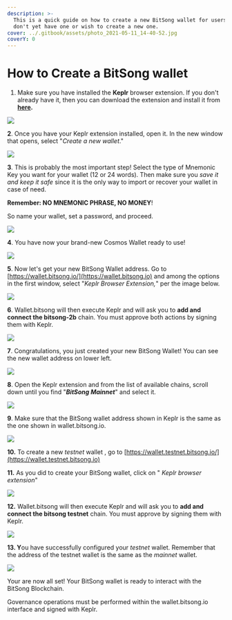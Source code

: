 ```yaml
---
description: >-
  This is a quick guide on how to create a new BitSong wallet for users who
  don't yet have one or wish to create a new one.
cover: ../.gitbook/assets/photo_2021-05-11_14-40-52.jpg
coverY: 0
---
```


# How to Create a BitSong wallet

1. Make sure you have installed the **Keplr** browser extension. If you don't already have it, then you can download the extension and install it from [**here**](https://chrome.google.com/webstore/detail/keplr/dmkamcknogkgcdfhhbddcghachkejeap?hl=en)**.**

![](<../.gitbook/assets/Cattura (1).PNG>)

**2**. Once you have your Keplr extension installed, open it. In the new window that opens, select "_Create a new wallet_."

![](<../.gitbook/assets/Group 318.png>)

**3**. This is probably the most important step! Select the type of Mnemonic Key you want for your wallet (12 or 24 words). Then make sure you _save it and keep it safe_ since it is the only way to import or recover your wallet in case of need.&#x20;

**Remember: NO MNEMONIC PHRASE, NO MONEY**!

So name your wallet, set a password, and proceed.



![](<../.gitbook/assets/Group 319.png>)

**4**. You have now your brand-new Cosmos Wallet ready to use!

![](<../.gitbook/assets/Group 326 (1).png>)

**5**. Now let's get your new BitSong Wallet address. Go to [https://wallet.bitsong.io/](https://wallet.bitsong.io) and among the options in the first window, select "_Keplr Browser Extension,_" per the image below.&#x20;

![](<../.gitbook/assets/Screenshot 2022-04-26 at 20.38.53.png>)

**6**. Wallet.bitsong will then execute Keplr and will ask you to **add and connect the bitsong-2b** chain. You must approve both actions by signing them with Keplr.

![](<../.gitbook/assets/Group 490.png>)

**7**. Congratulations, you just created your new BitSong Wallet! You can see the new wallet address on lower left.

![](<../.gitbook/assets/Group 491.png>)

**8**. Open the Keplr extension and from the list of available chains, scroll down until you find "_**BitSong Mainnet**_" and select it.

![](<../.gitbook/assets/Group 327.png>)

**9**. Make sure that the BitSong wallet address shown in Keplr is the same as the one shown in wallet.bitsong.io.

![](<../.gitbook/assets/Group 492.png>)

**10.** To create a new _testnet_ wallet , go to [https://wallet.testnet.bitsong.io/](https://wallet.testnet.bitsong.io)

**11.**  As you did to create your BitSong wallet, click on " _Keplr browser extension_"

![](<../.gitbook/assets/Group 494 (1).png>)

**12.** Wallet.bitsong will then execute Keplr and will ask you to **add and connect the bitsong testnet** chain. You must approve by signing them with Keplr.

![](<../.gitbook/assets/Group 493 (1).png>)

**13. Y**ou have successfully configured your _testnet_ wallet. Remember that the address of the testnet wallet is the same as the _mainnet_ wallet.

![](<../.gitbook/assets/Group 496.png>)

Your are now all set! Your BitSong wallet is ready to interact with the BitSong Blockchain.

Governance operations must be performed within the wallet.bitsong.io interface and signed with Keplr.
